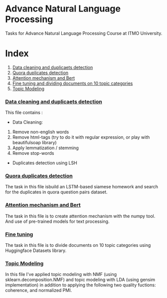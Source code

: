 # Advance Natural Language Processing
Tasks for Advance Natural Language Processing Course at ITMO University.

# Index
1. [Data cleaning and duplicaets detection](#data_cleaning_and_duplicaets_detection)
2. [Quora duplicates detection](#quora_duplicates_detection)
3. [Attention mechanism and Bert](#attention_mechanism_and_bert)
4. [Fine tuning and dividing documents on 10 topic categories](#fine_tuning)
5. [Topic Modeling](#topic-modeling)


### [Data cleaning and duplicaets detection](https://github.com/Nemat-Allah-Aloush/Advance-Natural-Language-Processing/blob/main/%5BNemat.Aloush.J41332c%5D.HW1.ipynb)
This file contains :
- Data Cleaning:
1. Remove non-english words
2. Remove html-tags (try to do it with regular expression, or play with beautifulsoap library)
3. Apply lemmatization / stemming
4. Remove stop-words

- Duplicates detection using LSH

### [Quora duplicates detection](https://github.com/Nemat-Allah-Aloush/Advance-Natural-Language-Processing/blob/main/%5BNemat_Aloush_J41332c%5DHW2.ipynb)
The task in this file isbuild an LSTM-based siamese homework and search for the duplicates in quora question pairs dataset.

### [Attention mechanism and Bert](https://github.com/Nemat-Allah-Aloush/Advance-Natural-Language-Processing/blob/main/%5BNemat_Aloush_J41332c%5DHW3_both.ipynb)
The task in this file is to create attention mechanism with the numpy tool. And use of pre-trained models for text processing.

### [Fine tuning](https://github.com/Nemat-Allah-Aloush/Advance-Natural-Language-Processing/blob/main/%5BNemat_Aloush_J41332c%5DHW4_tune.ipynb)
The task in this file is to divide documents on 10 topic categories using Huggingface Datasets library.

### [Topic Modeling](https://github.com/Nemat-Allah-Aloush/Advance-Natural-Language-Processing/blob/main/%5BNemat_Aloush_J41332c%5D_HW1_optional_ipynb.ipynb)
In this file I've applied topic modeling with NMF (using sklearn.decomposition.NMF) and topic modeling with LDA (using gensim implementation) in addition to applying the following two quality fuctions: coherence, and normalized PMI.
